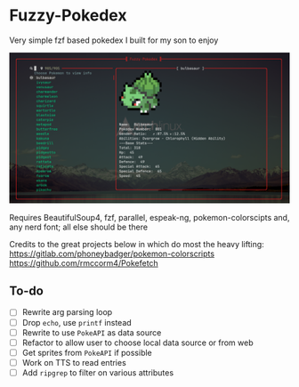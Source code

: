 # Fuzzy-Pokedex
Very simple fzf based pokedex I built for my son to enjoy

![Screenshot](https://github.com/ericlay/fuzzy-pokedex/blob/main/screenshot.png?raw=true)

Requires BeautifulSoup4, fzf, parallel, espeak-ng, pokemon-colorscipts and, any nerd font; all else should be there

Credits to the great projects below in which do most the heavy lifting: \
https://gitlab.com/phoneybadger/pokemon-colorscripts \
https://github.com/rmccorm4/Pokefetch 
 
## To-do

* [ ] Rewrite arg parsing loop
* [ ] Drop `echo`, use `printf` instead
* [ ] Rewrite to use `PokeAPI` as data source
* [ ] Refactor to allow user to choose local data source or from web
* [ ] Get sprites from `PokeAPI` if possible
* [ ] Work on TTS to read entries
* [ ] Add `ripgrep` to filter on various attributes
